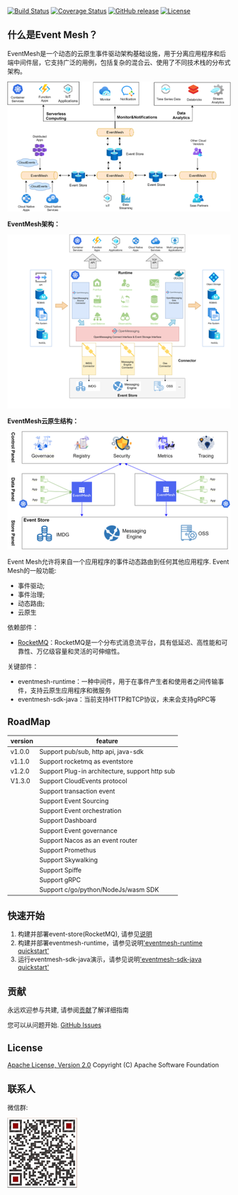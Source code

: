 [![Build Status](https://www.travis-ci.org/WeBankFinTech/DeFiBus.svg?branch=master)](https://www.travis-ci.org/WeBankFinTech/EventMesh)
[![Coverage Status](https://coveralls.io/repos/github/WeBankFinTech/DeFiBus/badge.svg?branch=master)](https://coveralls.io/github/WeBankFinTech/EventMesh?branch=master)
[![GitHub release](https://img.shields.io/badge/release-download-orange.svg)](https://github.com/WeBankFinTech/EventMesh/releases)
[![License](https://img.shields.io/badge/license-Apache%202-4EB1BA.svg)](https://www.apache.org/licenses/LICENSE-2.0.html)

## 什么是Event Mesh？

EventMesh是一个动态的云原生事件驱动架构基础设施，用于分离应用程序和后端中间件层，它支持广泛的用例，包括复杂的混合云、使用了不同技术栈的分布式架构。

![architecture1](../images/eventmesh-define.png)

**EventMesh架构：**

![architecture1](../images/eventmesh-runtime.png)

**EventMesh云原生结构：**

![architecture2](../images/eventmesh-panels.png)

Event Mesh允许将来自一个应用程序的事件动态路由到任何其他应用程序. Event Mesh的一般功能:

* 事件驱动;
* 事件治理;
* 动态路由;
* 云原生

依赖部件：

* [RocketMQ](https://github.com/apache/rocketmq)：RocketMQ是一个分布式消息流平台，具有低延迟、高性能和可靠性、万亿级容量和灵活的可伸缩性。

关键部件：

* eventmesh-runtime：一种中间件，用于在事件产生者和使用者之间传输事件，支持云原生应用程序和微服务
* eventmesh-sdk-java：当前支持HTTP和TCP协议，未来会支持gRPC等

## RoadMap

| version | feature |
| ----    | ----    |
| v1.0.0  |Support pub/sub, http api, java-sdk|
| v1.1.0  |Support rocketmq as eventstore|
| v1.2.0  |Support Plug-in architecture, support http sub|
| V1.3.0 |Support CloudEvents protocol|
|   |Support transaction event|
|         |Support Event Sourcing|
|         |Support Event orchestration|
|         |Support Dashboard|
|         |Support Event governance|
|         |Support Nacos as an event router|
|         |Support Promethus|
|         |Support Skywalking|
|         |Support Spiffe|
|         |Support gRPC|
|         |Support c/go/python/NodeJs/wasm SDK|

## 快速开始

1. 构建并部署event-store(RocketMQ), 请参见[说明](https://rocketmq.apache.org/docs/quick-start/)
2. 构建并部署eventmesh-runtime，请参见说明['eventmesh-runtime quickstart'](   instructions/eventmesh-runtime-quickstart.md)
3. 运行eventmesh-sdk-java演示，请参见说明['eventmesh-sdk-java quickstart'](instructions/eventmesh-sdk-java-quickstart.md)

## 贡献

永远欢迎参与共建, 请参阅[贡献](CONTRIBUTING.md)了解详细指南

您可以从问题开始.
[GitHub Issues](https://github.com/WeBankFinTech/EventMesh/issues)

## License

[Apache License, Version 2.0](http://www.apache.org/licenses/LICENSE-2.0.html) Copyright (C) Apache Software Foundation

## 联系人

微信群:

![wechat_qr](../images/mesh-helper.png)
